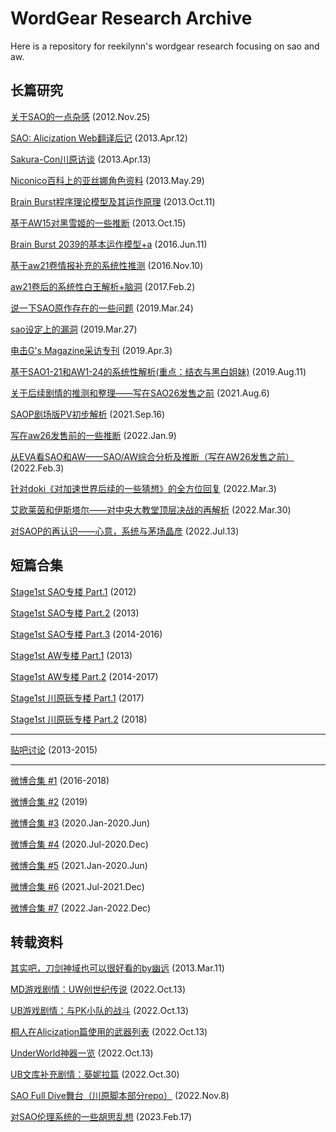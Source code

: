 # WordGear Research Archive

Here is a repository for reekilynn's wordgear research focusing on sao and aw.

## 长篇研究

[关于SAO的一点杂感](res-121125-sao-rev.md) (2012.Nov.25)

[SAO: Alicization Web翻译后记](res-130412-sao-uw-post.md) (2013.Apr.12)

[Sakura-Con川原访谈](res-130413-reki-data.md) (2013.Apr.13)

[Niconico百科上的亚丝娜角色资料](res-130529-asuna-nico-profile.md) (2013.May.29)

[Brain Burst程序理论模型及其运作原理](res-131011-bbmodel.md) (2013.Oct.11)

[基于AW15对黑雪姬的一些推断](res-131015-kuroyuki.md) (2013.Oct.15)

[Brain Burst 2039的基本运作模型+a](res-160611-bbmodel2.md) (2016.Jun.11)

[基于aw21卷情报补充的系统性推测](res-161110-aw21-rev.md) (2016.Nov.10)

[aw21卷后的系统性白王解析+脑洞](res-170202-cosmos.md) (2017.Feb.2)

[说一下SAO原作存在的一些问题](res-190324-criticize-uw.md) (2019.Mar.24)

[sao设定上的漏洞](res-190327-sao-issues-back.md) (2019.Mar.27)

[电击G's Magazine采访专刊](res-190403-reki-interview.md) (2019.Apr.3)

[基于SAO1-21和AW1-24的系统性解析(重点：结衣与黑白姐妹)](res-190811-yui.md) (2019.Aug.11)

[关于后续剧情的推测和整理——写在SAO26发售之前](res-210806-sao26-prev.md) (2021.Aug.6)

[SAOP剧场版PV初步解析](res-210916-saop.md) (2021.Sep.16)

[写在aw26发售前的一些推断](res-220109-aw26-prev.md) (2022.Jan.9)

[从EVA看SAO和AW——SAO/AW综合分析及推断（写在AW26发售之前）](res-220203-eva.md) (2022.Feb.3)

[针对doki《对加速世界后续的一些猜想》的全方位回复](res-220303-answer-doki.md) (2022.Mar.3)

[艾欧莱茵和伊斯塔尔——对中央大教堂顶层决战的再解析](res-220330-eolyne-istar.md) (2022.Mar.30)

[对SAOP的再认识——心意，系统与茅场晶彦](res-220713-saop.md) (2022.Jul.13)

## 短篇合集

[Stage1st SAO专楼 Part.1](res-archive-s1-sao-part1.md) (2012)

[Stage1st SAO专楼 Part.2](res-archive-s1-sao-part2.md) (2013)

[Stage1st SAO专楼 Part.3](res-archive-s1-sao-part3.md) (2014-2016)

[Stage1st AW专楼 Part.1](res-archive-s1-aw-part1.md) (2013)

[Stage1st AW专楼 Part.2](res-archive-s1-aw-part2.md) (2014-2017)

[Stage1st 川原砾专楼 Part.1](res-archive-s1-reki-part1.md) (2017)

[Stage1st 川原砾专楼 Part.2](res-archive-s1-reki-part2.md) (2018)

***

[贴吧讨论](res-archive-tb.md) (2013-2015)

***

[微博合集 #1](res-2018-and-before.md) (2016-2018)

[微博合集 #2](res-2019-short-part2.md) (2019)

[微博合集 #3](res-2020-short-part1.md) (2020.Jan-2020.Jun)

[微博合集 #4](res-2020-short-part2.md) (2020.Jul-2020.Dec)

[微博合集 #5](res-2021-short-part1.md) (2021.Jan-2020.Jun)

[微博合集 #6](res-2021-short-part2.md) (2021.Jul-2021.Dec)

[微博合集 #7](res-2022-short-part1.md) (2022.Jan-2022.Dec)

## 转载资料

[其实吧，刀剑神域也可以很好看的by幽远](data-130311-saop1-comment.md) (2013.Mar.11)

[MD游戏剧情：UW创世纪传说](data-221013-saomd-uwcreate.md) (2022.Oct.13)

[UB游戏剧情：与PK小队的战斗](data-221013-saoub-part01-ggo.md) (2022.Oct.13)

[桐人在Alicization篇使用的武器列表](data-221013-saouw-kirito-weapons.md) (2022.Oct.13)

[UnderWorld神器一览](data-221013-uw-weapons.md) (2022.Oct.13)

[UB文库补充剧情：葵妮拉篇](data-221030-saoub-add01-admin.md) (2022.Oct.30)

[SAO Full Dive舞台（川原脚本部分repo）](data-221108-saofd-repo.md) (2022.Nov.8)

[对SAO伦理系统的一些胡思乱想](data-230217-sao-r18.md) (2023.Feb.17)
